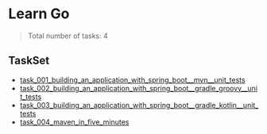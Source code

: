 # Learn Go

>Total number of tasks: 4

## TaskSet

- [task_001_building_an_application_with_spring_boot__mvn__unit_tests](./taskset/task_001_building_an_application_with_spring_boot__mvn__unit_tests)
- [task_002_building_an_application_with_spring_boot__gradle_groovy__unit_tests](./taskset/task_002_building_an_application_with_spring_boot__gradle_groovy__unit_tests)
- [task_003_building_an_application_with_spring_boot__gradle_kotlin__unit_tests](./taskset/task_003_building_an_application_with_spring_boot__gradle_kotlin__unit_tests)
- [task_004_maven_in_five_minutes](./taskset/task_004_maven_in_five_minutes)
